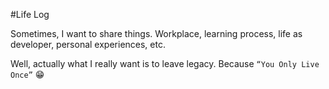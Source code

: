 #Life Log

Sometimes, I want to share things. Workplace, learning process, life as developer, personal experiences, etc. 

Well, actually what I really want is to leave legacy. Because `“You Only Live Once”` 😁